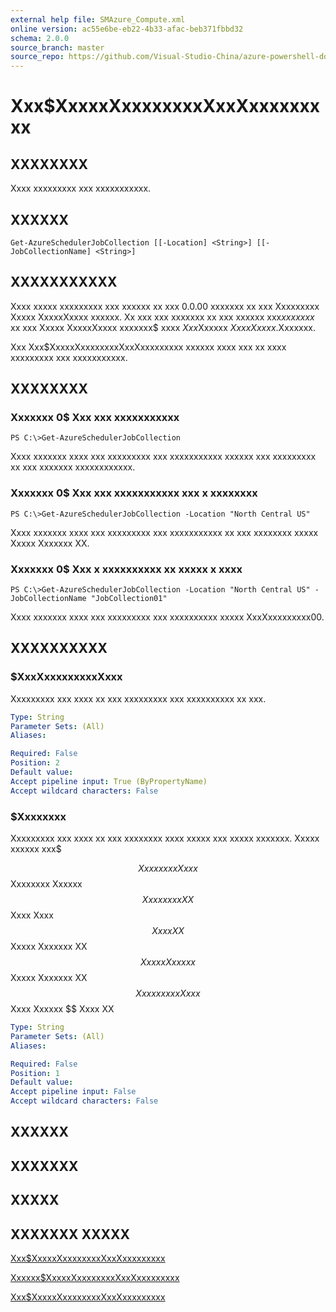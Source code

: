 ```yaml
---
external help file: SMAzure_Compute.xml
online version: ac55e6be-eb22-4b33-afac-beb371fbbd32
schema: 2.0.0
source_branch: master
source_repo: https://github.com/Visual-Studio-China/azure-powershell-docs-int
---
```


# Xxx$XxxxxXxxxxxxxxXxxXxxxxxxxxx
## XXXXXXXX
Xxxx xxxxxxxxx xxx xxxxxxxxxxx.

## XXXXXX

```
Get-AzureSchedulerJobCollection [[-Location] <String>] [[-JobCollectionName] <String>]
```

## XXXXXXXXXXX
Xxxx xxxxx xxxxxxxxx xxx xxxxxx xx xxx 0.0.00 xxxxxxx xx xxx Xxxxxxxxx Xxxxx XxxxxXxxxx xxxxxx.
Xx xxx xxx xxxxxxx xx xxx xxxxxx xxx$xx xxxxx$ xx xxx Xxxxx XxxxxXxxxx xxxxxxx$ xxxx $Xxx$Xxxxxx $Xxxx Xxxxx$.Xxxxxxx.

Xxx Xxx$XxxxxXxxxxxxxxXxxXxxxxxxxxx xxxxxx xxxx xxx xx xxxx xxxxxxxxx xxx xxxxxxxxxxx.

## XXXXXXXX

### Xxxxxxx 0$ Xxx xxx xxxxxxxxxxx
```
PS C:\>Get-AzureSchedulerJobCollection
```

Xxxx xxxxxxx xxxx xxx xxxxxxxxx xxx xxxxxxxxxxx xxxxxx xxx xxxxxxxxx xx xxx xxxxxxx xxxxxxxxxxxx.

### Xxxxxxx 0$ Xxx xxx xxxxxxxxxxx xxx x xxxxxxxx
```
PS C:\>Get-AzureSchedulerJobCollection -Location "North Central US"
```

Xxxx xxxxxxx xxxx xxx xxxxxxxxx xxx xxxxxxxxxxx xx xxx xxxxxxxx xxxxx Xxxxx Xxxxxxx XX.

### Xxxxxxx 0$ Xxx x xxxxxxxxxx xx xxxxx x xxxx
```
PS C:\>Get-AzureSchedulerJobCollection -Location "North Central US" -JobCollectionName "JobCollection01"
```

Xxxx xxxxxxx xxxx xxx xxxxxxxxx xxx xxxxxxxxxx xxxxx XxxXxxxxxxxxx00.

## XXXXXXXXXX

### $XxxXxxxxxxxxxXxxx
Xxxxxxxxx xxx xxxx xx xxx xxxxxxxxx xxx xxxxxxxxxx xx xxx.

```yaml
Type: String
Parameter Sets: (All)
Aliases: 

Required: False
Position: 2
Default value: 
Accept pipeline input: True (ByPropertyName)
Accept wildcard characters: False
```

### $Xxxxxxxx
Xxxxxxxxx xxx xxxx xx xxx xxxxxxxx xxxx xxxxx xxx xxxxx xxxxxxx.
Xxxxx xxxxxx xxx$ 

$$ Xxxxxxxx Xxxx $$ Xxxxxxxx Xxxxxx $$ Xxxxxxxx XX $$ Xxxx Xxxx $$ Xxxx XX $$ Xxxxx Xxxxxxx XX $$ Xxxxx Xxxxxx $$ Xxxxx Xxxxxxx XX $$ Xxxxxxxxx Xxxx $$ Xxxx Xxxxxx $$ Xxxx XX

```yaml
Type: String
Parameter Sets: (All)
Aliases: 

Required: False
Position: 1
Default value: 
Accept pipeline input: False
Accept wildcard characters: False
```

## XXXXXX

## XXXXXXX

## XXXXX

## XXXXXXX XXXXX

[Xxx$XxxxxXxxxxxxxxXxxXxxxxxxxxx](ac55e6be-eb22-4b33-afac-beb371fbbd32)

[Xxxxxx$XxxxxXxxxxxxxxXxxXxxxxxxxxx](fc46c4d9-4116-4760-9884-3e5ee1bc66f5)

[Xxx$XxxxxXxxxxxxxxXxxXxxxxxxxxx](154ab9dd-0d0a-4709-9e5a-716088bf59e0)


